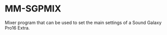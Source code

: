 MM-SGPMIX
=========

Mixer program that can be used to set the main settings of a   Sound Galaxy Pro16 Extra.